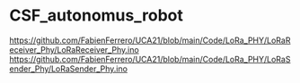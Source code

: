 # CSF_autonomus_robot

https://github.com/FabienFerrero/UCA21/blob/main/Code/LoRa_PHY/LoRaReceiver_Phy/LoRaReceiver_Phy.ino
https://github.com/FabienFerrero/UCA21/blob/main/Code/LoRa_PHY/LoRaSender_Phy/LoRaSender_Phy.ino
